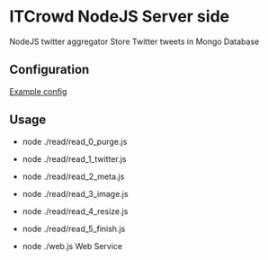 # ITCrowd NodeJS Server side
NodeJS twitter aggregator
Store Twitter tweets in Mongo Database

## Configuration
  [Example config](config.example.json)

## Usage
- node ./read/read_0_purge.js  
- node ./read/read_1_twitter.js  
- node ./read/read_2_meta.js  
- node ./read/read_3_image.js  
- node ./read/read_4_resize.js  
- node ./read/read_5_finish.js  

- node ./web.js
  Web Service

